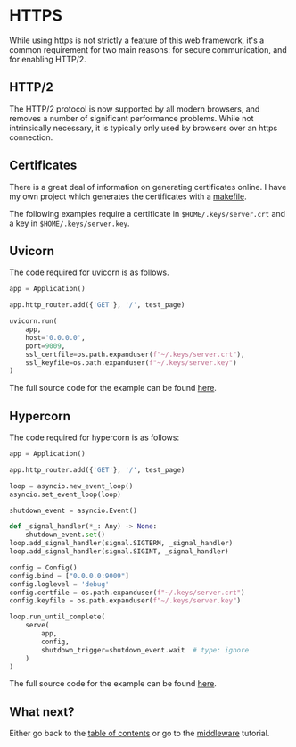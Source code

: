 # HTTPS

While using https is not strictly a feature of this web framework, it's a
common requirement for two main reasons: for secure communication, and for
enabling HTTP/2.

## HTTP/2

The HTTP/2 protocol is now supported by all modern browsers, and removes a
number of significant performance problems. While not intrinsically
necessary, it is typically only used by browsers over an https connection.

## Certificates

There is a great deal of information on generating certificates online. I have
my own project which generates the certificates with a 
[makefile](https://github.com/rob-blackbourn/ssl-certs).

The following examples require a certificate in `$HOME/.keys/server.crt` and a key
in `$HOME/.keys/server.key`.

## Uvicorn

The code required for uvicorn is as follows.

```python
app = Application()

app.http_router.add({'GET'}, '/', test_page)

uvicorn.run(
    app,
    host='0.0.0.0',
    port=9009,
    ssl_certfile=os.path.expanduser(f"~/.keys/server.crt"),
    ssl_keyfile=os.path.expanduser(f"~/.keys/server.key")
)
```

The full source code for the example can be found
[here](../examples/https_uvicorn.py).

## Hypercorn

The code required for hypercorn is as follows:

```python
app = Application()

app.http_router.add({'GET'}, '/', test_page)

loop = asyncio.new_event_loop()
asyncio.set_event_loop(loop)

shutdown_event = asyncio.Event()

def _signal_handler(*_: Any) -> None:
    shutdown_event.set()
loop.add_signal_handler(signal.SIGTERM, _signal_handler)
loop.add_signal_handler(signal.SIGINT, _signal_handler)

config = Config()
config.bind = ["0.0.0.0:9009"]
config.loglevel = 'debug'
config.certfile = os.path.expanduser(f"~/.keys/server.crt")
config.keyfile = os.path.expanduser(f"~/.keys/server.key")

loop.run_until_complete(
    serve(
        app,
        config,
        shutdown_trigger=shutdown_event.wait  # type: ignore
    )
)
```

The full source code for the example can be found
[here](../examples/https_hypercorn.py).

## What next?

Either go back to the [table of contents](table-of-contents.md) or go
to the [middleware](middleware.md) tutorial.
